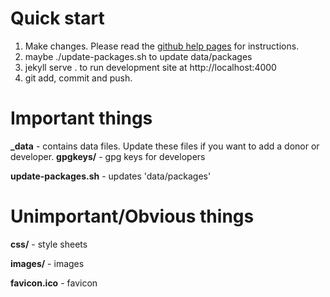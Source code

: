 Quick start
===========
1. Make changes. Please read the [github help pages](https://help.github.com/articles/using-jekyll-as-a-static-site-generator-with-github-pages/) for instructions.
2. maybe ./update-packages.sh to update data/packages
3. jekyll serve . to run development site at http://localhost:4000
4. git add, commit and push.

Important things
================
**_data**            - contains data files. Update these files if you want to add a donor or developer.
**gpgkeys/**         - gpg keys for developers

**update-packages.sh**  - updates 'data/packages'

Unimportant/Obvious things
==========================
**css/**             - style sheets

**images/**          - images

**favicon.ico**      - favicon
